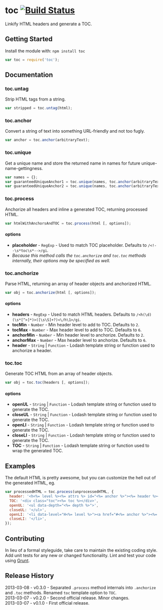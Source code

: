 # toc [![Build Status](https://secure.travis-ci.org/cowboy/node-toc.png?branch=master)](http://travis-ci.org/cowboy/node-toc)

Linkify HTML headers and generate a TOC.

## Getting Started
Install the module with: `npm install toc`

```js
var toc = require('toc');
```

## Documentation

### toc.untag
Strip HTML tags from a string.

```js
var stripped = toc.untag(html);
```

### toc.anchor
Convert a string of text into something URL-friendly and not too fugly.

```js
var anchor = toc.anchor(arbitraryText);
```


### toc.unique
Get a unique name and store the returned name in names for future unique-name-gettingness.

```js
var names = {};
var guaranteedUniqueAnchor1 = toc.unique(names, toc.anchor(arbitraryText));
var guaranteedUniqueAnchor2 = toc.unique(names, toc.anchor(arbitraryText));
```


### toc.process
Anchorize all headers and inline a generated TOC, returning processed HTML.

```js
var htmlWithAnchorsAndTOC = toc.process(html [, options]);
```

#### options

* **placeholder** - `RegExp` - Used to match TOC placeholder. Defaults to `/<!--\s*toc\s*-->/gi`.
* _Because this method calls the `toc.anchorize` and `toc.toc` methods internally, their options may be specified as well._


### toc.anchorize
Parse HTML, returning an array of header objects and anchorized HTML.

```js
var obj = toc.anchorize(html [, options]);
```

#### options

* **headers** - `RegExp` - Used to match HTML headers. Defaults to `/<h(\d)(\s*[^>]*)>([\s\S]+?)<\/h\1>/gi`.
* **tocMin** - `Number` - Min header level to add to TOC. Defaults to `2`.
* **tocMax** - `Number` - Max header level to add to TOC. Defaults to `6`.
* **anchorMin** - `Number` - Min header level to anchorize. Defaults to `2`.
* **anchorMax** - `Number` - Max header level to anchorize. Defaults to `6`.
* **header** - `String` | `Function` - Lodash template string or function used to anchorize a header.


### toc.toc
Generate TOC HTML from an array of header objects.

```js
var obj = toc.toc(headers [, options]);
```

#### options

* **openUL** - `String` | `Function` - Lodash template string or function used to generate the TOC.
* **closeUL** - `String` | `Function` - Lodash template string or function used to generate the TOC.
* **openLI** - `String` | `Function` - Lodash template string or function used to generate the TOC.
* **closeLI** - `String` | `Function` - Lodash template string or function used to generate the TOC.
* **TOC** - `String` | `Function` - Lodash template string or function used to wrap the generated TOC.


## Examples

The default HTML is pretty awesome, but you can customize the hell out of the generated HTML, eg.

```js
var processedHTML = toc.process(unprocessedHTML, {
  header: '<h<%= level %><%= attrs %> id="<%= anchor %>"><%= header %></h<%= level %>>',
  TOC: '<div class="toc"><%= toc %></div>',
  openUL: '<ul data-depth="<%= depth %>">',
  closeUL: '</ul>',
  openLI: '<li data-level="H<%= level %>"><a href="#<%= anchor %>"><%= text %></a>',
  closeLI: '</li>',
});
```

## Contributing
In lieu of a formal styleguide, take care to maintain the existing coding style. Add unit tests for any new or changed functionality. Lint and test your code using [Grunt](http://gruntjs.com/).

## Release History
2013-03-08 - v0.3.0 - Separated `.process` method internals into `.anchorize` and `.toc` methods. Renamed `toc` template option to `TOC`.  
2013-03-07 - v0.2.0 - Second official release. Minor changes.  
2013-03-07 - v0.1.0 - First official release.
